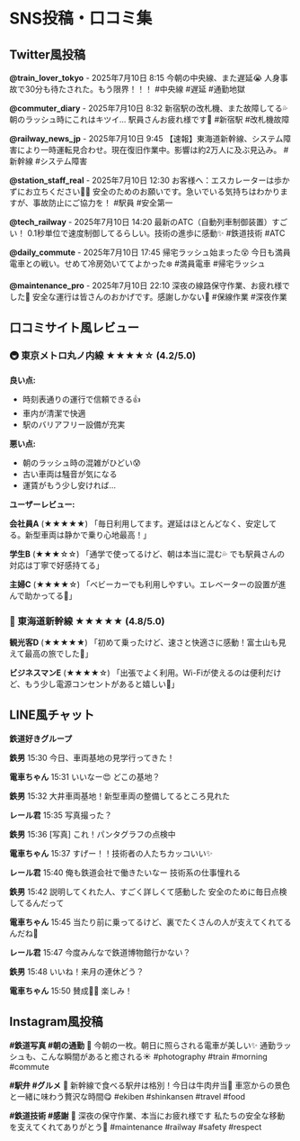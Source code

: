 # SNS投稿・口コミ集

## Twitter風投稿

**@train_lover_tokyo** - 2025年7月10日 8:15
今朝の中央線、また遅延😭 人身事故で30分も待たされた。もう限界！！！ #中央線 #遅延 #通勤地獄

**@commuter_diary** - 2025年7月10日 8:32
新宿駅の改札機、また故障してる💦 朝のラッシュ時にこれはキツイ... 駅員さんお疲れ様です🙏 #新宿駅 #改札機故障

**@railway_news_jp** - 2025年7月10日 9:45
【速報】東海道新幹線、システム障害により一時運転見合わせ。現在復旧作業中。影響は約2万人に及ぶ見込み。 #新幹線 #システム障害

**@station_staff_real** - 2025年7月10日 12:30
お客様へ：エスカレーターは歩かずにお立ちください🚶‍♂️ 安全のためのお願いです。急いでいる気持ちはわかりますが、事故防止にご協力を！ #駅員 #安全第一

**@tech_railway** - 2025年7月10日 14:20
最新のATC（自動列車制御装置）すごい！ 0.1秒単位で速度制御してるらしい。技術の進歩に感動✨ #鉄道技術 #ATC

**@daily_commute** - 2025年7月10日 17:45
帰宅ラッシュ始まった😵 今日も満員電車との戦い。せめて冷房効いててよかった❄️ #満員電車 #帰宅ラッシュ

**@maintenance_pro** - 2025年7月10日 22:10
深夜の線路保守作業、お疲れ様でした🔧 安全な運行は皆さんのおかげです。感謝しかない🙏 #保線作業 #深夜作業

## 口コミサイト風レビュー

### 🚇 東京メトロ丸ノ内線 ★★★★☆ (4.2/5.0)

**良い点:**
- 時刻表通りの運行で信頼できる👍
- 車内が清潔で快適
- 駅のバリアフリー設備が充実

**悪い点:**
- 朝のラッシュ時の混雑がひどい😰
- 古い車両は騒音が気になる
- 運賃がもう少し安ければ...

**ユーザーレビュー:**

**会社員A** (★★★★★)
「毎日利用してます。遅延はほとんどなく、安定してる。新型車両は静かで乗り心地最高！」

**学生B** (★★★☆☆)
「通学で使ってるけど、朝は本当に混む💦 でも駅員さんの対応は丁寧で好感持てる」

**主婦C** (★★★★☆)
「ベビーカーでも利用しやすい。エレベーターの設置が進んで助かってる👶」

### 🚄 東海道新幹線 ★★★★★ (4.8/5.0)

**観光客D** (★★★★★)
「初めて乗ったけど、速さと快適さに感動！富士山も見えて最高の旅でした🗻」

**ビジネスマンE** (★★★★☆)
「出張でよく利用。Wi-Fiが使えるのは便利だけど、もう少し電源コンセントがあると嬉しい🔌」

## LINE風チャット

**鉄道好きグループ**

**鉄男** 15:30
今日、車両基地の見学行ってきた！

**電車ちゃん** 15:31
いいなー😍 どこの基地？

**鉄男** 15:32
大井車両基地！新型車両の整備してるところ見れた

**レール君** 15:35
写真撮った？

**鉄男** 15:36
[写真] これ！パンタグラフの点検中

**電車ちゃん** 15:37
すげー！！技術者の人たちカッコいい✨

**レール君** 15:40
俺も鉄道会社で働きたいなー
技術系の仕事憧れる

**鉄男** 15:42
説明してくれた人、すごく詳しくて感動した
安全のために毎日点検してるんだって

**電車ちゃん** 15:45
当たり前に乗ってるけど、裏でたくさんの人が支えてくれてるんだね🙏

**レール君** 15:47
今度みんなで鉄道博物館行かない？

**鉄男** 15:48
いいね！来月の連休どう？

**電車ちゃん** 15:50
賛成🙋‍♀️ 楽しみ！

## Instagram風投稿

**#鉄道写真 #朝の通勤**
📸 今朝の一枚。朝日に照らされる電車が美しい✨
通勤ラッシュも、こんな瞬間があると癒される☀️
#photography #train #morning #commute

**#駅弁 #グルメ**
🍱 新幹線で食べる駅弁は格別！今日は牛肉弁当🥩
車窓からの景色と一緒に味わう贅沢な時間😋
#ekiben #shinkansen #travel #food

**#鉄道技術 #感謝**
🔧 深夜の保守作業、本当にお疲れ様です
私たちの安全な移動を支えてくれてありがとう🙏
#maintenance #railway #safety #respect
